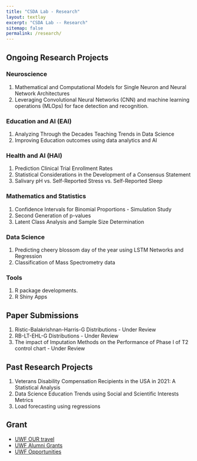 ```yaml
---
title: "CSDA Lab - Research"
layout: textlay
excerpt: "CSDA Lab -- Research"
sitemap: false
permalink: /research/
---
```


## Ongoing Research Projects

<!-- ![]({{ site.url }}{{ site.baseurl }}/images/respic/.png){: style="width: 300px; float: left;margin-right: 30px; border: 10px"} -->
### Neuroscience
1. Mathematical and Computational Models for Single Neuron and Neural Network Architectures
2. Leveraging Convolutional Neural Networks (CNN) and machine learning operations (MLOps) for face detection and recognition.

### Education and AI (EAI)
1. Analyzing Through the Decades Teaching Trends in Data Science
2. Improving Education outcomes using data analytics and AI

### Health and AI (HAI)
1. Prediction Clinical Trial Enrollment Rates
2. Statistical Considerations in the Development of a Consensus Statement
3. Salivary pH vs. Self-Reported Stress vs. Self-Reported Sleep

### Mathematics and Statistics
1. Confidence Intervals for Binomial Proportions - Simulation Study
2. Second Generation of p-values
3. Latent Class Analysis and Sample Size Determination

### Data Science
1. Predicting cheery blossom day of the year using LSTM Networks and Regression
2. Classification of Mass Spectrometry data
      
### Tools
1. R package developments.
2. R Shiny Apps



## Paper Submissions 
1.  Ristic-Balakrishnan-Harris-G Distributions - Under Review
2.  RB-LT-EHL-G Distributions -  Under Review
3.  The impact of Imputation Methods on the Performance of Phase I of T2 control chart - Under Review


## Past Research Projects
1.  Veterans Disability Compensation Recipients in the USA in 2021: A Statistical Analysis
2.  Data Science Education Trends using Social and Scientific Interests Metrics
3.  Load forecasting using regressions




## Grant
- [UWF OUR travel](https://uwf.edu/academic-affairs/departments/undergraduate-research/sharing-research/our-travel-awards-program/)
- [UWF Alumni Grants](https://uwf.edu/alumni/student-programs/alumni-grants/)
- [UWF Opportunities](https://uwf.edu/graduate/tuition-funding/funding-opportunities/)
